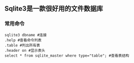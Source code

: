 Sqlite3是一款很好用的文件数据库
------------------------

### 常用命令
    sqlite3 dbname #连接
    .help #查看命令列表
    .table #列出所有表
    .header on #显示表头
    select * from sqlite_master where type="table"; #查看表结构
